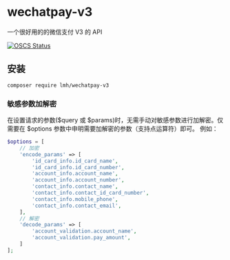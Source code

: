 # wechatpay-v3

一个很好用的的微信支付 V3 的 API

[![OSCS Status](https://www.oscs1024.com/platform/badge/lmhfq/wechatpay-v3.svg?size=small)](https://www.oscs1024.com/project/lmhfq/wechatpay-v3?ref=badge_small)
## 安装

```
composer require lmh/wechatpay-v3
```

### 敏感参数加解密

在设置请求的参数($query 或 $params)时，无需手动对敏感参数进行加解密。仅需要在 $options 参数中申明需要加解密的参数（支持点运算符）即可。 例如：

```php
$options = [
    // 加密
    'encode_params' => [
        'id_card_info.id_card_name',
        'id_card_info.id_card_number',
        'account_info.account_name',
        'account_info.account_number',
        'contact_info.contact_name',
        'contact_info.contact_id_card_number',
        'contact_info.mobile_phone',
        'contact_info.contact_email',
    ],
    // 解密
    'decode_params' => [
        'account_validation.account_name',
        'account_validation.pay_amount',
    ]
];

```